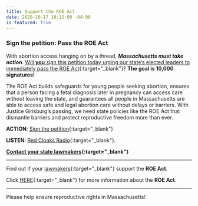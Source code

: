 ```yaml
---
title: Support the ROE Act
date: 2020-10-17 18:15:00 -04:00
is featured: true
---
```


### Sign the petition: Pass the ROE Act

With abortion access hanging on by a thread, ***Massachusetts must take action***. [Will **you** sign this petition today urging our state’s elected leaders to immediately pass the ROE Act](https://actionnetwork.org/petitions/we-need-the-roe-act-now?clear_id=true){:target="_blank"}? **The goal is 10,000 signatures!**  


The ROE Act builds safeguards for young people seeking abortion, ensures that a person facing a fetal diagnosis later in pregnancy can access care without leaving the state, and guarantees all people in Massachusetts are able to access safe and legal abortion care without delays or barriers. With Justice Ginsburg’s passing, we need state policies like the ROE Act that dismantle barriers and protect reproductive freedom more than ever.  

**ACTION**: [Sign the petition](https://actionnetwork.org/petitions/we-need-the-roe-act-now?clear_id=true){:target="_blank"}  

**LISTEN**: [Red Cloaks Radio](https://www.bostonredcloaks.com/red-cloaks-radio){:target="_blank"}.  

**[Contact your state lawmakers](https://t.co/29fvInvWA0?amp=1){:target="_blank"}**

---

Find out if your [lawmakers](https://www.plannedparenthoodaction.org/planned-parenthood-advocacy-fund-massachusetts-inc/issues/roe-act/roe-act-cosponsors){:target="_blank"} support the **ROE Act**.

Click [HERE](https://www.plannedparenthoodaction.org/planned-parenthood-advocacy-fund-massachusetts-inc/issues/roe-act){:target="_blank"} for more information about the **ROE Act**.

---

Please help ensure reproductive rights in Massachusetts!